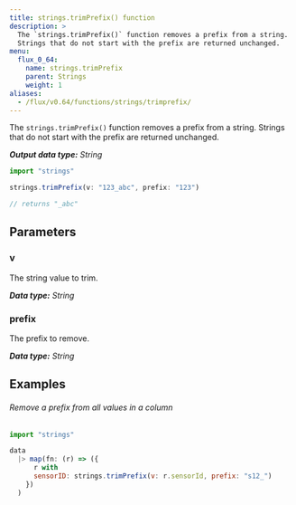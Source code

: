```yaml
---
title: strings.trimPrefix() function
description: >
  The `strings.trimPrefix()` function removes a prefix from a string.
  Strings that do not start with the prefix are returned unchanged.
menu:
  flux_0_64:
    name: strings.trimPrefix
    parent: Strings
    weight: 1
aliases:
  - /flux/v0.64/functions/strings/trimprefix/
---
```


The `strings.trimPrefix()` function removes a prefix from a string.
Strings that do not start with the prefix are returned unchanged.

_**Output data type:** String_

```js
import "strings"

strings.trimPrefix(v: "123_abc", prefix: "123")

// returns "_abc"
```

## Parameters

### v
The string value to trim.

_**Data type:** String_

### prefix
The prefix to remove.

_**Data type:** String_

## Examples

###### Remove a prefix from all values in a column
```js
import "strings"

data
  |> map(fn: (r) => ({
      r with
      sensorID: strings.trimPrefix(v: r.sensorId, prefix: "s12_")
    })
  )
```
